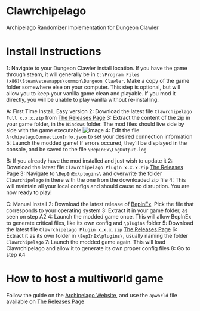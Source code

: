 # Clawrchipelago
Archipelago Randomizer Implementation for Dungeon Clawler

# Install Instructions

1: Navigate to your Dungeon Clawler install location. If you have the game through steam, it will generally be in `C:\Program Files (x86)\Steam\steamapps\common\Dungeon Clawler`. Make a copy of the game folder somewhere else on your computer. This step is optional, but will allow you to keep your vanilla game clean and playable. If you mod it directly, you will be unable to play vanilla without re-installing.

A: First Time Install, Easy version
	2: Download the latest file `Clawrchipelago Full x.x.x.zip` from [The Releases Page](https://github.com/agilbert1412/Clawrchipelago/releases)
	3: Extract the content of the zip in your game folder, in the `Windows` folder. The mod files should live side by side with the game executable
	![image](https://i.imgur.com/kAnCuNv.png)
	4: Edit the file `ArchipelagoConnectionInfo.json` to set your desired connection information
	5: Launch the modded game! If errors occured, they'll be displayed in the console, and be saved to the file `\BepInEx\LogOutput.log`

B: If you already have the mod installed and just wish to update it
	2: Download the latest file `Clawrchipelago Plugin x.x.x.zip` [The Releases Page](https://github.com/agilbert1412/Clawrchipelago/releases)
	3: Navigate to `\BepInEx\plugins\` and overwrite the folder `Clawrchipelago` in there with the one from the downloaded zip file
	4: This will maintain all your local configs and should cause no disruption. You are now ready to play!

C: Manual Install
	2: Download the latest release of [BepInEx](https://github.com/BepInEx/BepInEx/releases/latest). Pick the file that corresponds to your operating system
	3: Extract it in your game folder, as seen on step A2
	4: Launch the modded game once. This will allow BepInEx to generate critical files, like its own config and `\plugins` folder
	5: Download the latest file `Clawrchipelago Plugin x.x.x.zip` [The Releases Page](https://github.com/agilbert1412/Clawrchipelago/releases)
	6: Extract it as its own folder in `\BepInEx\plugins\`, usually naming the folder `Clawrchipelago`
	7: Launch the modded game again. This will load Clawrchipelago and allow it to generate its own proper config files
	8: Go to step A4
	
# How to host a multiworld game

Follow the guide on the [Archipelago Website](https://archipelago.gg/tutorial/Archipelago/setup/en), and use the `apworld` file available on [The Releases Page](https://github.com/agilbert1412/Clawrchipelago/releases)